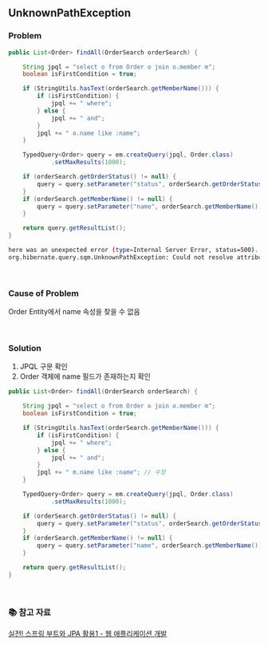 ## UnknownPathException

### Problem
```java
public List<Order> findAll(OrderSearch orderSearch) {

    String jpql = "select o from Order o join o.member m";
    boolean isFirstCondition = true;

    if (StringUtils.hasText(orderSearch.getMemberName())) {
        if (isFirstCondition) {
            jpql += " where";
        } else {
            jpql += " and";
        }
        jpql += " o.name like :name";
    }

    TypedQuery<Order> query = em.createQuery(jpql, Order.class)
            .setMaxResults(1000);

    if (orderSearch.getOrderStatus() != null) {
        query = query.setParameter("status", orderSearch.getOrderStatus());
    }
    if (orderSearch.getMemberName() != null) {
        query = query.setParameter("name", orderSearch.getMemberName());
    }

    return query.getResultList();
}

```

```bash
here was an unexpected error (type=Internal Server Error, status=500).
org.hibernate.query.sqm.UnknownPathException: Could not resolve attribute 'name' of 'jpabook.jpashop.domain.Order' [select o from Order o join o.member m where o.name = :name]

```

<br/>



### Cause of Problem
Order Entity에서 name 속성을 찾을 수 없음

<br/>



### Solution
1. JPQL 구문 확인
2. Order 객체에 name 필드가 존재하는지 확인

```java
public List<Order> findAll(OrderSearch orderSearch) {

    String jpql = "select o from Order o join o.member m";
    boolean isFirstCondition = true;

    if (StringUtils.hasText(orderSearch.getMemberName())) {
        if (isFirstCondition) {
            jpql += " where";
        } else {
            jpql += " and";
        }
        jpql += " m.name like :name"; // 수정
    }

    TypedQuery<Order> query = em.createQuery(jpql, Order.class)
            .setMaxResults(1000);

    if (orderSearch.getOrderStatus() != null) {
        query = query.setParameter("status", orderSearch.getOrderStatus());
    }
    if (orderSearch.getMemberName() != null) {
        query = query.setParameter("name", orderSearch.getMemberName());
    }

    return query.getResultList();
}

```

<br/>



### 📚 참고 자료
[실전! 스프링 부트와 JPA 활용1 - 웹 애플리케이션 개발](https://www.inflearn.com/course/%EC%8A%A4%ED%94%84%EB%A7%81%EB%B6%80%ED%8A%B8-JPA-%ED%99%9C%EC%9A%A9-1/dashboard)
